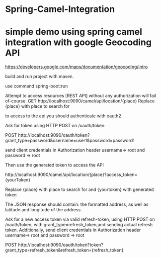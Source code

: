 # Spring-Camel-Integration

# simple demo using spring camel integration with google Geocoding API 

https://developers.google.com/maps/documentation/geocoding/intro

build and run project with maven. 

use command  spring-boot:run 

Attempt to access resources [REST API] without any authorization will fail of-course.
GET http://localhost:9090/camel/api/location/{place}
Replace {place} with place to search for 

to access to the api you should authenticate with oauth2  

Ask for token using HTTP POST on /oauth/token

POST http://localhost:9090/oauth/token?grant_type=password&username=user1&password=password1

send client credentials in Authorization header username=> root and password => root


Then use the generated token to access the API

 http://localhost:9090/camel/api/location/{place}?access_token={yourToken}

Replace {place} with place to search for and {yourtoken} with generated token
 
 The JSON response should contain: the formatted address, as well as latitude and longitude of the
address.


Ask for a new access token via valid refresh-token, using HTTP POST on /oauth/token, with grant_type=refresh_token,and sending actual refresh token. Additionally, send client credentials in Authorization header username=> root and password => root

POST http://localhost:9090/oauth/token?token?grant_type=refresh_token&refresh_token={refresh_token}



